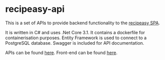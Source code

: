 # recipeasy-api

This is a set of APIs to provide backend functionality to the [recipeasy SPA](https://github.com/aellwood/recipeasy).

It is written in C# and uses .Net Core 3.1. It contains a dockerfile for containerisation purposes. Entity Framework is used to connect to a PostgreSQL database. Swagger is included for API documentation.

APIs can be found [here](https://recipeasy-api.herokuapp.com/swagger/index.html).
Front-end can be found [here](https://silly-mahavira-4f9bf8.netlify.app).